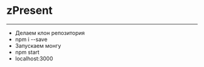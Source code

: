 # zPresent

* * *

*   Делаем клон репозитория
*   npm i --save
*   Запускаем монгу
*   npm start
*   localhost:3000
